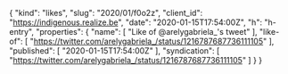 {
  "kind": "likes",
  "slug": "2020/01/f0o2z",
  "client_id": "https://indigenous.realize.be",
  "date": "2020-01-15T17:54:00Z",
  "h": "h-entry",
  "properties": {
    "name": [
      "Like of @arelygabriela_'s tweet"
    ],
    "like-of": [
      "https://twitter.com/arelygabriela_/status/1216787687736111105"
    ],
    "published": [
      "2020-01-15T17:54:00Z"
    ],
    "syndication": [
      "https://twitter.com/arelygabriela_/status/1216787687736111105"
    ]
  }
}
